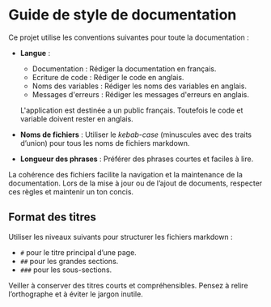 # Guide de style de documentation

Ce projet utilise les conventions suivantes pour toute la documentation :

- **Langue** :
  - Documentation       : Rédiger la documentation en français.
  - Ecriture de code    : Rédiger le code en anglais.
  - Noms des variables  : Rédiger les noms des variables en anglais.
  - Messages d'erreurs  : Rédiger les messages d'erreurs en anglais.

  L'application est destinée a un public français. Toutefois le code et variable doivent rester en anglais.

- **Noms de fichiers** : Utiliser le _kebab-case_ (minuscules avec des traits d’union) pour tous les noms de fichiers markdown.
- **Longueur des phrases** : Préférer des phrases courtes et faciles à lire.

La cohérence des fichiers facilite la navigation et la maintenance de la documentation. Lors de la mise à jour ou de l’ajout de documents, respecter ces règles et maintenir un ton concis.

## Format des titres

Utiliser les niveaux suivants pour structurer les fichiers markdown :

- `#` pour le titre principal d’une page.
- `##` pour les grandes sections.
- `###` pour les sous-sections.

Veiller à conserver des titres courts et compréhensibles. Pensez à relire l’orthographe et à éviter le jargon inutile.

